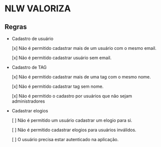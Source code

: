 # NLW VALORIZA

## Regras

- Cadastro de usuário

    [x] Não é permitido cadastrar mais de um usuário com o mesmo email.

    [x] Não é permitido cadastrar usuário sem email.

- Cadastro de TAG

    [x] Não é permitido cadastrar mais de uma tag com o mesmo nome.

    [x] Não é permitido cadastrar tag sem nome.

    [x] Não é permitido o cadastro por usuários que não sejam administradores

- Cadastrar elogios

    [ ] Não é permitido um usuário cadastrar um elogio para si.
    
    [ ] Não é permitido cadastrar elogios para usuários inválidos.
    
    [ ] O usuário precisa estar autenticado na aplicação.